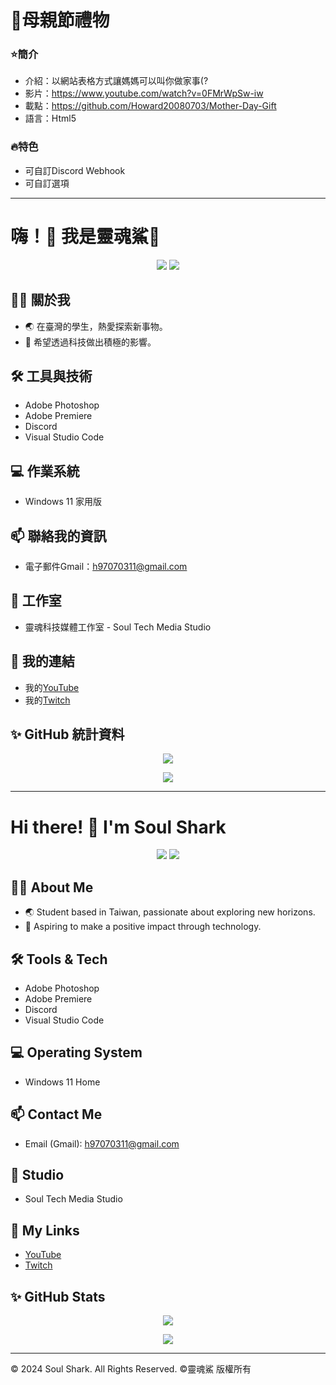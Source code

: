 # 🌹母親節禮物

### ⭐簡介
- 介紹：以網站表格方式讓媽媽可以叫你做家事(?
- 影片：https://www.youtube.com/watch?v=0FMrWpSw-iw
- 載點：https://github.com/Howard20080703/Mother-Day-Gift
- 語言：Html5

### 🔥特色
- 可自訂Discord Webhook
- 可自訂選項

---

# 嗨！👋 我是靈魂鯊🦈

<p align="center">
  <img src="https://img.shields.io/badge/靈魂鯊-Youtube-FF0000.svg?logo=youtube&style=for-the-badge">
  <img src="https://img.shields.io/badge/shark_9773-Discord-7289DA.svg?logo=discord&style=for-the-badge">
</p>

## 🧑‍💻 關於我
* 🌏 在臺灣的學生，熱愛探索新事物。
* 💼 希望透過科技做出積極的影響。

## 🛠️ 工具與技術
- Adobe Photoshop
- Adobe Premiere
- Discord
- Visual Studio Code

## 💻 作業系統
- Windows 11 家用版

## 📫 聯絡我的資訊
- 電子郵件Gmail：[h97070311@gmail.com](mailto:h97070311@gmail.com)

## 💼 工作室
- 靈魂科技媒體工作室 - Soul Tech Media Studio

## 🔗 我的連結
- 我的[YouTube](https://www.youtube.com/@shark_9773)
- 我的[Twitch](https://www.twitch.tv/shark_9773)

## ✨ GitHub 統計資料
<p align="center">
  <img src="https://github-readme-stats.vercel.app/api?username=Howard20080703&show_icons=true&theme=dracula&include_all_commits=true&count_private=true">
</p>

<p align="center">
  <img src="https://github-readme-stats.vercel.app/api/top-langs/?username=Howard20080703&layout=compact&theme=dracula">
</p>

---

# Hi there! 👋 I'm Soul Shark

<p align="center">
  <img src="https://img.shields.io/badge/Soul%20Shark-Youtube-FF0000.svg?logo=youtube&style=for-the-badge">
  <img src="https://img.shields.io/badge/shark_9773-Discord-7289DA.svg?logo=discord&style=for-the-badge">
</p>

## 🧑‍💻 About Me
* 🌏 Student based in Taiwan, passionate about exploring new horizons.
* 💼 Aspiring to make a positive impact through technology.

## 🛠️ Tools & Tech
- Adobe Photoshop
- Adobe Premiere
- Discord
- Visual Studio Code

## 💻 Operating System
- Windows 11 Home

## 📫 Contact Me
- Email (Gmail): [h97070311@gmail.com](mailto:h97070311@gmail.com)

## 💼 Studio
- Soul Tech Media Studio

## 🔗 My Links
- [YouTube](https://www.youtube.com/@shark_9773)
- [Twitch](https://www.twitch.tv/shark_9773)

## ✨ GitHub Stats
<p align="center">
  <img src="https://github-readme-stats.vercel.app/api?username=Howard20080703&show_icons=true&theme=dracula&include_all_commits=true&count_private=true">
</p>

<p align="center">
  <img src="https://github-readme-stats.vercel.app/api/top-langs/?username=Howard20080703&layout=compact&theme=dracula">
</p>

---

© 2024 Soul Shark. All Rights Reserved. ©️靈魂鯊 版權所有
